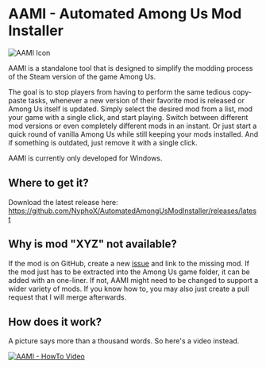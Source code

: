 # AAMI - Automated Among Us Mod Installer

![AAMI Icon](https://raw.githubusercontent.com/NyphoX/AutomatedAmongUsModInstaller/master/AmongUs_ModInstaller/aami.ico)

AAMI is a standalone tool that is designed to simplify the modding process of the Steam version of the game Among Us.

The goal is to stop players from having to perform  the same tedious copy-paste tasks, whenever a new version of their favorite mod is released or Among Us itself is updated. Simply select the desired mod from a list, mod your game with a single click, and start playing. Switch between different mod versions or even completely different mods in an instant. Or just start a quick round of vanilla Among Us while still keeping your mods installed. And if something is outdated, just remove it with a single click.

AAMI is currently only developed for Windows.

## Where to get it?

Download the latest release here: https://github.com/NyphoX/AutomatedAmongUsModInstaller/releases/latest

## Why is mod "XYZ" not available?

If the mod is on GitHub, create a new [issue](https://github.com/NyphoX/AutomatedAmongUsModInstaller/issues) and link to the missing mod. If the mod just has to be extracted into the Among Us game folder, it can be added with an one-liner. If not, AAMI might need to be changed to support a wider variety of mods. If you know how to, you may also just create a pull request that I will merge afterwards.

## How does it work?

A picture says more than a thousand words. So here's a video instead.

[![AAMI - HowTo Video](https://img.youtube.com/vi/8s_X4Q165f8/0.jpg)](https://www.youtube.com/watch?v=8s_X4Q165f8)
